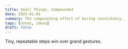 ```yaml
---
title: Small Things, Compounded
date: 2025-01-03
summary: The compounding effect of boring consistency.
tags: [notes, ideas]
draft: false
---
```


Tiny, repeatable steps win over grand gestures.

